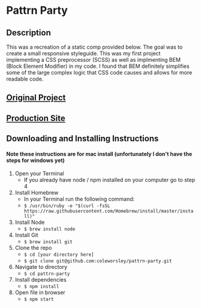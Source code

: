 # Pattrn Party

## Description
This was a recreation of a static comp provided below. The goal was to create a small responsive styleguide. This was my first project implementing a CSS preprocessor (SCSS) as well as implmenting BEM (Block Element Modifier) in my code. I found that BEM definitely simplifies some of the large complex logic that CSS code causes and allows for more readable code.


## [Original Project](http://frontend.turing.io/projects/pattrn-party.html)

## [Production Site](https://coleworsley.github.io/pattrn-party)

## Downloading and Installing Instructions
#### Note these instructions are for mac install (unfortunately I don't have the steps for windows yet) 

1. Open your Terminal 
   * If you already have node / npm installed on your computer go to step 4
2. Install Homebrew
   * In your Terminal run the following command: 
   * `$ /usr/bin/ruby -e "$(curl -fsSL https://raw.githubusercontent.com/Homebrew/install/master/install)"`
3. Install Node
   * `$ brew install node`
4. Install Git
   * `$ brew install git`
5. Clone the repo
   * `$ cd [your directory here]`
   * `$ git clone git@github.com:coleworsley/pattrn-party.git`
6. Navigate to directory
   * `$ cd pattrn-party`
6. Install dependencies
   * `$ npm install`
7. Open file in browser
   * `$ npm start`
 
